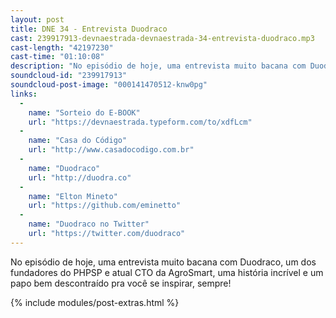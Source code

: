 ```yaml
---
layout: post
title: DNE 34 - Entrevista Duodraco
cast: 239917913-devnaestrada-devnaestrada-34-entrevista-duodraco.mp3
cast-length: "42197230"
cast-time: "01:10:08"
description: "No episódio de hoje, uma entrevista muito bacana com Duodraco, um dos fundadores do PHPSP e atual CTO da AgroSmart, uma história incrível e um papo bem descontraído pra você se inspirar, sempre!"
soundcloud-id: "239917913"
soundcloud-post-image: "000141470512-knw0pg"
links:
  -
    name: "Sorteio do E-BOOK"
    url: "https://devnaestrada.typeform.com/to/xdfLcm"
  -
    name: "Casa do Código"
    url: "http://www.casadocodigo.com.br"
  -
    name: "Duodraco"
    url: "http://duodra.co"
  -
    name: "Elton Mineto"
    url: "https://github.com/eminetto"
  -
    name: "Duodraco no Twitter"
    url: "https://twitter.com/duodraco"
---
```


No episódio de hoje, uma entrevista muito bacana com Duodraco, um dos fundadores do PHPSP e atual CTO da AgroSmart, uma história incrível e um papo bem descontraído pra você se inspirar, sempre!

{% include modules/post-extras.html %}